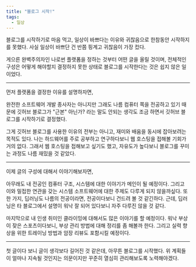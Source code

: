 ```yaml
---
title: "블로그 시작!"
tags:
  - 일상
---
```


블로그를 시작하기로 마음 먹고, 일상이 바쁘다는 이유와 귀찮음으로 한참동안 시작하지를 못했다.
사실 일상이 바쁘단 건 반쯤 핑계고 귀찮음이 가장 컸다.

게으른 완벽주의자인 나로썬 플랫폼을 정하는 것부터 어떤 글을 올릴 것이며, 전체적인 구성은 어떻게 해야할지
결정하지 못한 상태로 블로그를 시작한다는 것은 쉽지 않은 일이었다.

------

먼저 플랫폼을 결정한 이유를 설명하자면,

완전한 소프트웨어 개발 종사자는 아니지만 그래도 나름 컴퓨터 쪽을 전공하고 있기 때문에 깃허브 블로그가 "근본" 아닌가?
라는 말도 안되는 생각도 조금 하면서 깃허브 블로그를 시작하기로 결정했다.

그게 깃허브 블로그를 사용한 이유의 전부는 아니고, 재미와 배움을 동시에 잡아보려는 목적도 있다.
나는 하드웨어를 주로 공부하고 연구하다보니 웹 호스팅을 접해볼 기회가 거의 없다.
그래서 웹 호스팅을 접해보고 싶기도 했고, 자유도가 높다보니 블로그를 꾸미는 과정도 나름 재밌을 것 같았다.

-----

이제 글의 구성에 대해서 이야기해보자면,

아무래도 내 전공인 컴퓨터 구조, 시스템에 대한 이야기가 메인이 될 예정이다.
그리고 이와 밀접한 연관을 갖는 시스템 소프트웨어에 대한 주제도 다루게 되지 않을까싶다.
또 한 가지, 딥러닝도 나름의 전공이라면, 전공이다보니 건드려 볼 것 같긴하다.
근데, 딥러닝은 타 블로그에서 설명이 워낙 잘 되어 있다보니 자주 다루진 않을 것 같다.

마지막으로 내 인생 취미인 클라이밍에 대해서도 많은 이야기를 할 예정이다.
워낙 부상이 잦은 스포츠이다보니, 부상 관리 방법에 대해 정리를 좀 해볼까 한다.
그리고 실력 향상을 위한 트레이닝 방법과 암장 리뷰도 포함시킬 예정이다.

----

첫 글이다 보니 글이 생각보다 길어진 것 같은데, 아무튼 블로그를 시작했다.
위 계획들이 얼마나 지속될 것인지는 의문이지만 꾸준히 열심히 관리해보도록 노력해야겠다.





